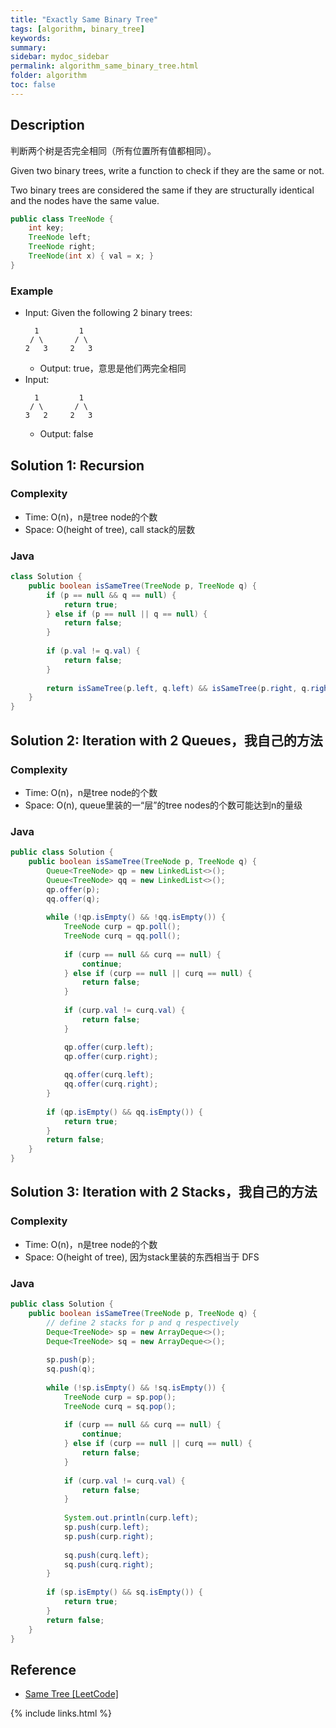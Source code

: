 ```yaml
---
title: "Exactly Same Binary Tree"
tags: [algorithm, binary_tree]
keywords:
summary:
sidebar: mydoc_sidebar
permalink: algorithm_same_binary_tree.html
folder: algorithm
toc: false
---
```


## Description
判断两个树是否完全相同（所有位置所有值都相同）。

Given two binary trees, write a function to check if they are the same or not.

Two binary trees are considered the same if they are structurally identical and the nodes have the same value.
```java
public class TreeNode {
    int key;
    TreeNode left;
    TreeNode right;
    TreeNode(int x) { val = x; }
}
```

### Example
* Input: Given the following 2 binary trees:
  ```
    1         1
   / \       / \
  2   3     2   3
  ```
  * Output: true，意思是他们两完全相同
* Input:
  ```
    1         1
   / \       / \
  3   2     2   3
  ```
  * Output: false

## Solution 1: Recursion

### Complexity
* Time: O(n)，n是tree node的个数
* Space: O(height of tree), call stack的层数

### Java
```java
class Solution {
    public boolean isSameTree(TreeNode p, TreeNode q) {
        if (p == null && q == null) {
            return true;
        } else if (p == null || q == null) {
            return false;
        }
        
        if (p.val != q.val) {
            return false;
        }
        
        return isSameTree(p.left, q.left) && isSameTree(p.right, q.right);
    }
}
```

## Solution 2: Iteration with 2 Queues，我自己的方法

### Complexity
* Time: O(n)，n是tree node的个数
* Space: O(n), queue里装的一“层”的tree nodes的个数可能达到n的量级

### Java
```java
public class Solution {
    public boolean isSameTree(TreeNode p, TreeNode q) { 
        Queue<TreeNode> qp = new LinkedList<>();
        Queue<TreeNode> qq = new LinkedList<>();
        qp.offer(p);
        qq.offer(q);
        
        while (!qp.isEmpty() && !qq.isEmpty()) {
            TreeNode curp = qp.poll();
            TreeNode curq = qq.poll();
            
            if (curp == null && curq == null) {
                continue;
            } else if (curp == null || curq == null) {
                return false;
            }
            
            if (curp.val != curq.val) {
                return false;
            }

            qp.offer(curp.left);
            qp.offer(curp.right);
                        
            qq.offer(curq.left);
            qq.offer(curq.right);
        }
        
        if (qp.isEmpty() && qq.isEmpty()) {
            return true;
        } 
        return false;
    }
}
```

## Solution 3: Iteration with 2 Stacks，我自己的方法

### Complexity
* Time: O(n)，n是tree node的个数
* Space: O(height of tree), 因为stack里装的东西相当于 DFS

### Java
```java
public class Solution {
    public boolean isSameTree(TreeNode p, TreeNode q) {
        // define 2 stacks for p and q respectively
        Deque<TreeNode> sp = new ArrayDeque<>();
        Deque<TreeNode> sq = new ArrayDeque<>();
        
        sp.push(p);
        sq.push(q);
        
        while (!sp.isEmpty() && !sq.isEmpty()) {
            TreeNode curp = sp.pop();
            TreeNode curq = sq.pop();
            
            if (curp == null && curq == null) {
                continue;
            } else if (curp == null || curq == null) {
                return false;
            }
            
            if (curp.val != curq.val) {
                return false;
            }
            
            System.out.println(curp.left);
            sp.push(curp.left);
            sp.push(curp.right);
            
            sq.push(curq.left);
            sq.push(curq.right);
        }
        
        if (sp.isEmpty() && sq.isEmpty()) {
            return true;
        }
        return false;
    }
}
```

## Reference
* [Same Tree [LeetCode]](https://leetcode.com/problems/same-tree/description/)

{% include links.html %}
